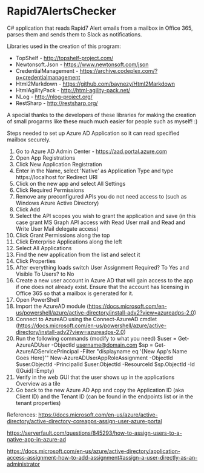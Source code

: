 # Rapid7AlertsChecker
C# application that reads Rapid7 Alert emails from a mailbox in Office 365, parses them and sends them to Slack as notifications.

Libraries used in the creation of this program:
- TopShelf - http://topshelf-project.com/
- Newtonsoft.Json - https://www.newtonsoft.com/json
- CredentialManagement - https://archive.codeplex.com/?p=credentialmanagement
- Html2Markdown - https://github.com/baynezy/Html2Markdown
- HtmlAgilityPack - http://html-agility-pack.net/
- NLog - http://nlog-project.org/
- RestSharp - http://restsharp.org/

A special thanks to the developers of these libraries for making the creation of small progarms like these much much easier for people such as myself! :) 

Steps needed to set up Azure AD Application so it can read specified mailbox securely.

1. Go to Azure AD Admin Center - https://aad.portal.azure.com
2. Open App Registrations
3. Click New Application Registration
4. Enter in the Name, select 'Native' as Application Type and type https://localhost for Redirect URI
5. Click on the new app and select All Settings
6. Click Required Permissions
7. Remove any preconfigured APIs you do not need access to (such as Windows Azure Active Directory)
8. Click Add
9. Select the API scopes you wish to grant the application and save (in this case grant MS Graph API access with Read User mail and Read and Write User Mail delegate access)
10. Click Grant Permissions along the top
11. Click Enterprise Applications along the left
12. Select All Applications
13. Find the new application from the list and select it
14. Click Properties
15. After everything loads switch User Assignment Required? To Yes and Visible To Users? to No
16. Create a new user account in Azure AD that will gain access to the app if one does not already exist. Ensure that the account has licensing in Office 365 so that a mailbox is generated for it. 
17. Open PowerShell
18. Import the AzureAD module (https://docs.microsoft.com/en-us/powershell/azure/active-directory/install-adv2?view=azureadps-2.0)
19. Connect to AzureAD using the Connect-AzureAD cmdlet (https://docs.microsoft.com/en-us/powershell/azure/active-directory/install-adv2?view=azureadps-2.0)
20. Run the following commands (modify to what you need)
	$user = Get-AzureADUser -ObjectId username@domain.com
	$sp = Get-AzureADServicePrincipal -Filter "displayname eq '{New App's Name Goes Here}'"
	New-AzureADUserAppRoleAssignment -ObjectId $user.ObjectId -PrincipalId $user.ObjectId -ResourceId $sp.ObjectId -Id ([Guid]::Empty)
21. Verify in the web GUI that the user shows up in the applications Overview as a tile
22. Go back to the new Azure AD App and copy the Application ID (aka Client ID) and the Tenant ID (can be found in the endpoints list or in the tenant properties)

References:
https://docs.microsoft.com/en-us/azure/active-directory/active-directory-coreapps-assign-user-azure-portal

https://serverfault.com/questions/845293/how-to-assign-users-to-a-native-app-in-azure-ad

https://docs.microsoft.com/en-us/azure/active-directory/application-access-assignment-how-to-add-assignment#assign-a-user-directly-as-an-administrator
	
